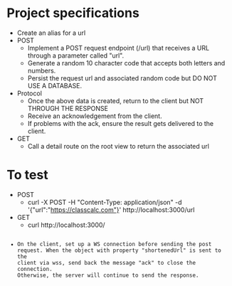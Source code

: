 # Project specifications
- Create an alias for a url
- POST
    - Implement a POST request endpoint (/url) that receives a URL through a parameter called "url".
    - Generate a random 10 character code that accepts both letters and numbers.
    - Persist the request url and associated random code but DO NOT USE A DATABASE.
- Protocol
    - Once the above data is created, return to the client but NOT THROUGH THE RESPONSE
    - Receive an acknowledgement from the client. 
    - If problems with the ack, ensure the result gets delivered to the client.
- GET
    - Call a detail route on the root view to return the associated url

# To test
- POST 
    - curl -X POST -H "Content-Type: application/json" -d '{"url":"https://classcalc.com"}' http://localhost:3000/url
- GET
    - curl http://localhost:3000/<code>
- On the client, set up a WS connection before sending the post request. When the object with property "shortenedUrl" is sent to the client via wss, send back the message "ack" to close the connection. Otherwise, the server will continue to send the response.
